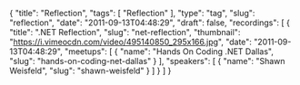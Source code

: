 {
  "title": "Reflection",
  "tags": [
    "Reflection"
  ],
  "type": "tag",
  "slug": "reflection",
  "date": "2011-09-13T04:48:29",
  "draft": false,
  "recordings": [
    {
      "title": ".NET Reflection",
      "slug": "net-reflection",
      "thumbnail": "https://i.vimeocdn.com/video/495140850_295x166.jpg",
      "date": "2011-09-13T04:48:29",
      "meetups": [
        {
          "name": "Hands On Coding .NET Dallas",
          "slug": "hands-on-coding-net-dallas"
        }
      ],
      "speakers": [
        {
          "name": "Shawn Weisfeld",
          "slug": "shawn-weisfeld"
        }
      ]
    }
  ]
}